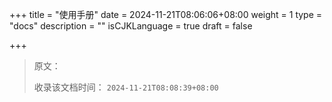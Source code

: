 +++
title = "使用手册"
date = 2024-11-21T08:06:06+08:00
weight = 1
type = "docs"
description = ""
isCJKLanguage = true
draft = false

+++

> 原文：
>
> 收录该文档时间： `2024-11-21T08:08:39+08:00`
